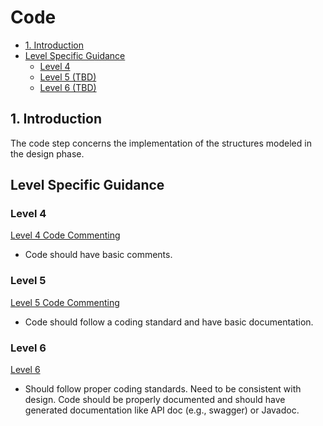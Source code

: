 # Code <!-- omit in toc -->

- [1. Introduction](#1-introduction)
- [Level Specific Guidance](#level-specific-guidance)
  - [Level 4](#level-4)
  - [Level 5 (TBD)](#level-5-tbd)
  - [Level 6 (TBD)](#level-6-tbd)

## 1. Introduction

The code step concerns the implementation of the structures modeled in the design phase.

## Level Specific Guidance

### Level 4

[Level 4 Code Commenting](level4/commenting.md)
- Code should have basic comments.

### Level 5

[Level 5 Code Commenting](level5/commenting.md)
- Code should follow a coding standard and have basic documentation.

### Level 6

[Level 6](level6/commenting.md)
- Should follow proper coding standards. Need to be consistent with design. Code should be properly documented and should have generated documentation like API doc (e.g., swagger) or Javadoc.
